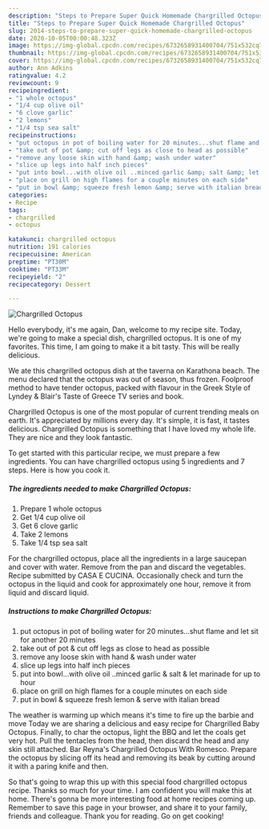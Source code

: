 ```yaml
---
description: "Steps to Prepare Super Quick Homemade Chargrilled Octopus"
title: "Steps to Prepare Super Quick Homemade Chargrilled Octopus"
slug: 2014-steps-to-prepare-super-quick-homemade-chargrilled-octopus
date: 2020-10-05T00:00:48.323Z
image: https://img-global.cpcdn.com/recipes/6732658931400704/751x532cq70/chargrilled-octopus-recipe-main-photo.jpg
thumbnail: https://img-global.cpcdn.com/recipes/6732658931400704/751x532cq70/chargrilled-octopus-recipe-main-photo.jpg
cover: https://img-global.cpcdn.com/recipes/6732658931400704/751x532cq70/chargrilled-octopus-recipe-main-photo.jpg
author: Ann Adkins
ratingvalue: 4.2
reviewcount: 9
recipeingredient:
- "1 whole octopus"
- "1/4 cup olive oil"
- "6 clove garlic"
- "2 lemons"
- "1/4 tsp sea salt"
recipeinstructions:
- "put octopus in pot of boiling water for 20 minutes...shut flame and let sit for another 20 minutes"
- "take out of pot &amp; cut off legs as close to head as possible"
- "remove any loose skin with hand &amp; wash under water"
- "slice up legs into half inch pieces"
- "put into bowl...with olive oil ..minced garlic &amp; salt &amp; let marinade for up to hour"
- "place on grill on high flames for a couple minutes on each side"
- "put in bowl &amp; squeeze fresh lemon &amp; serve with italian bread"
categories:
- Recipe
tags:
- chargrilled
- octopus

katakunci: chargrilled octopus 
nutrition: 191 calories
recipecuisine: American
preptime: "PT30M"
cooktime: "PT33M"
recipeyield: "2"
recipecategory: Dessert

---
```



![Chargrilled Octopus](https://img-global.cpcdn.com/recipes/6732658931400704/751x532cq70/chargrilled-octopus-recipe-main-photo.jpg)

Hello everybody, it's me again, Dan, welcome to my recipe site. Today, we're going to make a special dish, chargrilled octopus. It is one of my favorites. This time, I am going to make it a bit tasty. This will be really delicious.

We ate this chargrilled octopus dish at the taverna on Karathona beach. The menu declared that the octopus was out of season, thus frozen. Foolproof method to have tender octopus, packed with flavour in the Greek Style of Lyndey &amp; Blair&#39;s Taste of Greece TV series and book.

Chargrilled Octopus is one of the most popular of current trending meals on earth. It's appreciated by millions every day. It's simple, it is fast, it tastes delicious. Chargrilled Octopus is something that I have loved my whole life. They are nice and they look fantastic.


To get started with this particular recipe, we must prepare a few ingredients. You can have chargrilled octopus using 5 ingredients and 7 steps. Here is how you cook it.

<!--inarticleads1-->

##### The ingredients needed to make Chargrilled Octopus:

1. Prepare 1 whole octopus
1. Get 1/4 cup olive oil
1. Get 6 clove garlic
1. Take 2 lemons
1. Take 1/4 tsp sea salt


For the chargrilled octopus, place all the ingredients in a large saucepan and cover with water. Remove from the pan and discard the vegetables. Recipe submitted by CASA E CUCINA. Occasionally check and turn the octopus in the liquid and cook for approximately one hour, remove it from liquid and discard liquid. 

<!--inarticleads2-->

##### Instructions to make Chargrilled Octopus:

1. put octopus in pot of boiling water for 20 minutes...shut flame and let sit for another 20 minutes
1. take out of pot &amp; cut off legs as close to head as possible
1. remove any loose skin with hand &amp; wash under water
1. slice up legs into half inch pieces
1. put into bowl...with olive oil ..minced garlic &amp; salt &amp; let marinade for up to hour
1. place on grill on high flames for a couple minutes on each side
1. put in bowl &amp; squeeze fresh lemon &amp; serve with italian bread


The weather is warming up which means it&#39;s time to fire up the barbie and move Today we are sharing a delicious and easy recipe for Chargrilled Baby Octopus. Finally, to char the octopus, light the BBQ and let the coals get very hot. Pull the tentacles from the head, then discard the head and any skin still attached. Bar Reyna&#39;s Chargrilled Octopus With Romesco. Prepare the octopus by slicing off its head and removing its beak by cutting around it with a paring knife and then. 

So that's going to wrap this up with this special food chargrilled octopus recipe. Thanks so much for your time. I am confident you will make this at home. There's gonna be more interesting food at home recipes coming up. Remember to save this page in your browser, and share it to your family, friends and colleague. Thank you for reading. Go on get cooking!
